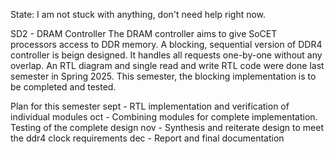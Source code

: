 State: I am not stuck with anything, don't need help right now. 

SD2 - DRAM Controller
The DRAM controller aims to give SoCET processors access to DDR memory. A blocking, sequential version
of DDR4 controller is beign designed. It handles all requests one-by-one without any overlap. An RTL diagram
and single read and write RTL code were done last semester in Spring 2025. This semester, the blocking
implementation is to be completed and tested.

Plan for this semester
sept - RTL implementation and verification of individual modules
oct  - Combining modules for complete implementation. Testing of the complete design
nov  - Synthesis and reiterate design to meet the ddr4 clock requirements 
dec  - Report and final documentation

